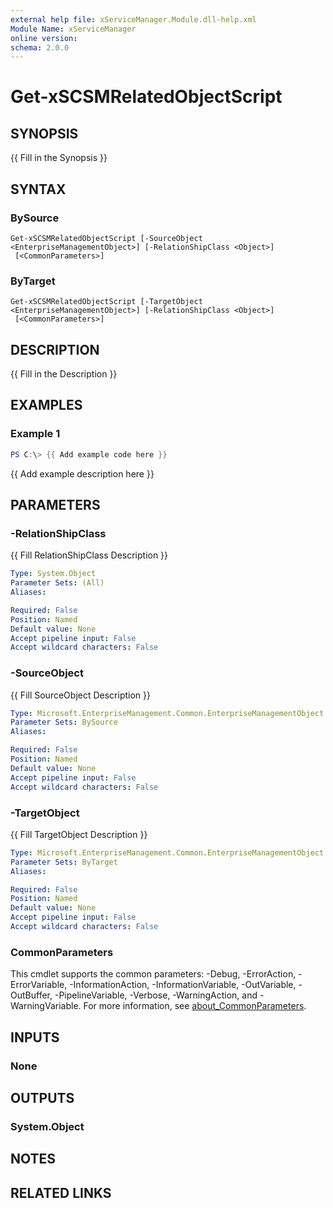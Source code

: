 ```yaml
---
external help file: xServiceManager.Module.dll-help.xml
Module Name: xServiceManager
online version:
schema: 2.0.0
---
```


# Get-xSCSMRelatedObjectScript

## SYNOPSIS
{{ Fill in the Synopsis }}

## SYNTAX

### BySource
```
Get-xSCSMRelatedObjectScript [-SourceObject <EnterpriseManagementObject>] [-RelationShipClass <Object>]
 [<CommonParameters>]
```

### ByTarget
```
Get-xSCSMRelatedObjectScript [-TargetObject <EnterpriseManagementObject>] [-RelationShipClass <Object>]
 [<CommonParameters>]
```

## DESCRIPTION
{{ Fill in the Description }}

## EXAMPLES

### Example 1
```powershell
PS C:\> {{ Add example code here }}
```

{{ Add example description here }}

## PARAMETERS

### -RelationShipClass
{{ Fill RelationShipClass Description }}

```yaml
Type: System.Object
Parameter Sets: (All)
Aliases:

Required: False
Position: Named
Default value: None
Accept pipeline input: False
Accept wildcard characters: False
```

### -SourceObject
{{ Fill SourceObject Description }}

```yaml
Type: Microsoft.EnterpriseManagement.Common.EnterpriseManagementObject
Parameter Sets: BySource
Aliases:

Required: False
Position: Named
Default value: None
Accept pipeline input: False
Accept wildcard characters: False
```

### -TargetObject
{{ Fill TargetObject Description }}

```yaml
Type: Microsoft.EnterpriseManagement.Common.EnterpriseManagementObject
Parameter Sets: ByTarget
Aliases:

Required: False
Position: Named
Default value: None
Accept pipeline input: False
Accept wildcard characters: False
```

### CommonParameters
This cmdlet supports the common parameters: -Debug, -ErrorAction, -ErrorVariable, -InformationAction, -InformationVariable, -OutVariable, -OutBuffer, -PipelineVariable, -Verbose, -WarningAction, and -WarningVariable. For more information, see [about_CommonParameters](http://go.microsoft.com/fwlink/?LinkID=113216).

## INPUTS

### None

## OUTPUTS

### System.Object
## NOTES

## RELATED LINKS
